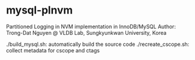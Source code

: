 # mysql-plnvm
Partitioned Logging in NVM implementation in InnoDB/MySQL
Author: Trong-Dat Nguyen @ VLDB Lab, Sungkyunkwan University, Korea

./build_mysql.sh: automatically build the source code
./recreate_cscope.sh: collect metadata for cscope and ctags

